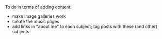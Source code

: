 To do in terms of adding content:
- make image galleries work
- create the music pages
- add links in "about me" to each subject; tag posts with these (and other) subjects.
